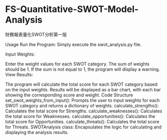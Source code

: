 # FS-Quantitative-SWOT-Model-Analysis
財務報表量化SWOT分析第一版

Usage
Run the Program: Simply execute the swot_analysis.py file.

Input Weights:

Enter the weight values for each SWOT category. The sum of weights should be 1. If the sum is not equal to 1, the program will display a warning.
View Results:

The program will calculate the total score for each SWOT category based on the input weights.
Results will be displayed as a bar chart, with each bar showing the corresponding score and weight.
Code Structure
set_swot_weights_from_input(): Prompts the user to input weights for each SWOT category and returns a dictionary of weights.
calculate_strengths(): Calculates the total score for Strengths.
calculate_weaknesses(): Calculates the total score for Weaknesses.
calculate_opportunities(): Calculates the total score for Opportunities.
calculate_threats(): Calculates the total score for Threats.
SWOTAnalysis class: Encapsulates the logic for calculating and displaying the analysis results.
